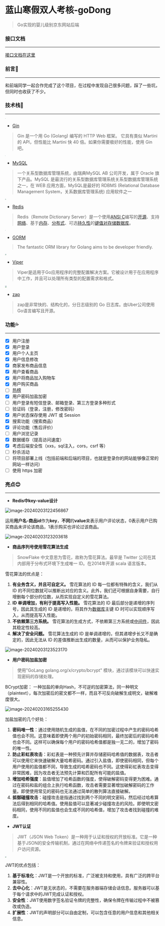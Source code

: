 # 蓝山寒假双人考核-goDong

> Go实现的婴儿级别京东网站后端

### 接口文档

------

[接口文档在这里](https://apifox.com/apidoc/shared-0ebfaf5e-4c45-4c2d-9c32-3951fc176f64)

### 前言💖

------

和前端同学一起合作完成了这个项目，在过程中发现自己很多问题，踩了一些坑，但同时也收获了不少。

### 技术栈💫

------

<img src="https://github.com/hdytime/Lanshan_JingDong/blob/master/images/color.png" style="zoom: 10%;" />

- [Gin](https://gin-gonic.com/zh-cn/)

> Gin 是一个用 Go (Golang) 编写的 HTTP Web 框架。 它具有类似 Martini 的 API，但性能比 Martini 快 40 倍。如果你需要极好的性能，使用 Gin 吧。

<img src="https://github.com/hdytime/Lanshan_JingDong/blob/master/images/R.png" style="zoom:7%;" />

- [MySQL](https://www.mysql.com/)

> 一个关系型数据库管理系统，由瑞典MySQL AB 公司开发，属于 Oracle 旗下产品。MySQL 是最流行的关系型数据库管理系统关系型数据库管理系统之一，在 WEB 应用方面，MySQL是最好的 RDBMS (Relational Database Management System，关系数据库管理系统) 应用软件之一

<img src="https://github.com/hdytime/Lanshan_JingDong/blob/master/images/redis-1536x864.jpg" style="zoom:20%;" />

- [Redis](https://redis.io/)

> Redis（Remote Dictionary Server）是一个使用[ANSI C](https://zh.wikipedia.org/wiki/ANSI_C)编写的[开源](https://zh.wikipedia.org/wiki/开源)、支持[网络](https://zh.wikipedia.org/wiki/电脑网络)、基于[内存](https://zh.wikipedia.org/wiki/内存)、[分布式](https://zh.wikipedia.org/wiki/分布式缓存)、可选[持久性](https://zh.wikipedia.org/wiki/持久性)的[键值对存储数据库](https://zh.wikipedia.org/wiki/键值-值数据库)。

<img src="https://github.com/hdytime/Lanshan_JingDong/blob/master/images/gorm.png" style="zoom:10%;" />

- [GORM](https://gorm.io/zh_CN/docs/index.html)

> The fantastic ORM library for Golang aims to be developer friendly.

<img src="https://github.com/hdytime/Lanshan_JingDong/blob/master/images/logo.png" style="zoom:25%;" />

- [Viper](https://link.zhihu.com/?target=https%3A//github.com/spf13/viper)

> Viper是适用于Go应用程序的完整配置解决方案。它被设计用于在应用程序中工作，并且可以处理所有类型的配置需求和格式。

<img src="https://github.com/hdytime/Lanshan_JingDong/blob/master/images/logo (1).png" style="zoom: 33%;" />

- [zap](https://github.com/uber-go/zap)

> zap是非常快的、结构化的，分日志级别的 Go 日志库。由Uber公司使用Go语言编写且开源。

### 功能💦

------

- [x] 用户注册
- [x] 用户登录
- [x] 用户个人主页
- [x] 用户信息修改
- [x] 商家发布商品信息
- [x] 用户查看商品
- [x] 用户将商品加入购物车
- [x] 用户购买商品
- [ ] [热榜](https://ranking.m.jd.com/rankingHome/rankingHome)
- [x] 用户密码加盐加密
- [ ] 用户登录有短信登录、邮箱登录、第三方登录多种形式
- [ ] 验证码（登录，注册，修改密码）
- [x] 用户状态保存使用 JWT 或 Session
- [x] 搜索功能（搜索商品）
- [x] 评论功能（售后评价）
- [ ] 用户浏览记录
- [x] 数据缓存（提高访问速度）
- [x] 考虑后端安全性（xxs，sql注入，cors，csrf 等）
- [ ] 秒杀活动
- [ ] 将项目部署上线（包括前端和后端的项目，也就是登录你的网站能够像正常的网站一样访问）
- [ ] 使用 https 加密

### 亮点😊

------

- **Redis中key-value设计**

![image-20240203122456867](https://github.com/hdytime/Lanshan_JingDong/blob/master/images/image-20240203122456867.png)

运用**用户名-商品id**作为**key**，**不同**的**value**来表示用户评论状态，0表示用户已购买商品未评论该商品，1表示购买也评论过该商品。

![image-20240203123203618](https://github.com/hdytime/Lanshan_JingDong/blob/master/images/image-20240203123203618.png)

- **商品序列号使用雪花算法生成**

> SnowFlake 中文意思为雪花，故称为雪花算法。最早是 Twitter 公司在其内部用于分布式环境下生成唯一 ID。在2014年开源 scala 语言版本。

雪花算法的优点是：

1. **有业务含义，并且可自定义。** 雪花算法的 ID 每一位都有特殊的含义，我们从 ID 的不同位数就可以推断出对应的含义。此外，我们还可根据自身需要，自行增删每个部分的位数，从而实现自定义的雪花算法。
2. **ID 单调增加，有利于提高写入性能。** 雪花算法的 ID 最后部分是递增的序列号，因此其生成的 ID 是递增的，将其作为[数据库](https://www.zhihu.com/search?q=数据库&search_source=Entity&hybrid_search_source=Entity&hybrid_search_extra={"sourceType"%3A"answer"%2C"sourceId"%3A2649891559})主键 ID 时可以实现顺序写入，从而提高写入性能。
3. **不依赖第三方系统。** 雪花算法的生成方式，不依赖第三方系统或[中间件](https://www.zhihu.com/search?q=中间件&search_source=Entity&hybrid_search_source=Entity&hybrid_search_extra={"sourceType"%3A"answer"%2C"sourceId"%3A2649891559})，因此其稳定性较高。
4. **解决了安全问题。** 雪花算法生成的 ID 是单调递增的，但其递增步长又不是确定的，因此无法从 ID 的差值推断出生成的数量，从而可以保护业务隐私。

![image-20240203123523170](https://github.com/hdytime/Lanshan_JingDong/blob/master/images/image-20240203123523170.png)

- **用户密码加盐加密**

> 使用"GoLang golang.org/x/crypto/bcrypt" 模块，通过该模块可以快速实现密码的存储处理。

BCrypt加密： 一种加盐的单向Hash，不可逆的加密算法，同一种明文（plaintext），每次加密后的密文都不一样，而且不可反向破解生成明文，破解难度很大。

![image-20240203165255430](https://github.com/hdytime/Lanshan_JingDong/blob/master/images/image-20240203165255430.png)

加盐加密的几个好处：

1. **密码唯一性**：通过使用随机生成的盐值，在不同的加密过程中产生的密码哈希值也会不同。这意味着即使两个用户的初始密码相同，最终加密后的密码哈希也会不同。这样可以确保每个用户的密码哈希值都是独一无二的，增加了密码的唯一性。
2. **防止彩虹表攻击**：彩虹表是一种预先计算并存储密码哈希值的数据表，攻击者可以使用它来快速破解大量哈希密码。通过引入盐值，即使密码相同，但每个用户使用的盐值都不同，导致生成的哈希密码也不同。这使得彩虹表攻击变得非常困难，因为攻击者无法预先计算和匹配所有可能的盐值。
3. **增加哈希强度**：盐值增加了哈希函数的强度，使得破解密码变得更为困难。通过在密码和盐的组合上执行哈希函数，攻击者需要显著增加破解密码的工作量。即使使用常见的密码也无法通过简单的散列算法直接破解。
4. **抵御碰撞攻击**：碰撞攻击是指通过找到两个不同的明文密码，然后经过哈希算法后得到相同的哈希值。使用盐值可以显著减少碰撞攻击的风险。即使明文密码相同，使用不同的盐值也会生成不同的哈希值，增加了攻击者找到碰撞的难度。

- **JWT认证**

> JWT（JSON Web Token）是一种用于认证和授权的开放标准。它是一种基于JSON的安全传输机制，通过在网络中传递签名的令牌来验证和授权用户访问资源。

<img src="https://github.com/hdytime/Lanshan_JingDong/blob/master/images/jwt.png" style="zoom:25%;" />

JWT的优点包括：

1. **基于标准化**：JWT是一个开放的标准，广泛被支持和使用，具有广泛的跨平台兼容性。
2. **去中心化**：JWT是无状态的，不需要在服务器端存储会话信息。服务器可以基于每个请求中的JWT完成认证和授权。
3. **安全性**：JWT使用数字签名验证令牌的完整性，确保令牌在传输过程中不被篡改或伪造。
4. **扩展性**：JWT的声明部分可以自由定制，可以包含任意的用户信息和其他相关信息。
